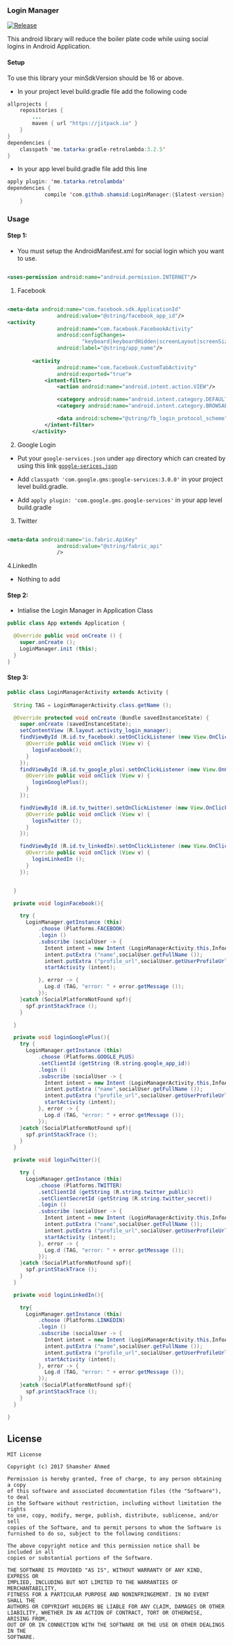 ### Login Manager
[![Release](https://jitpack.io/v/shamsid/LoginManager.svg)](https://jitpack.io/#shamsid/LoginManager)

This android library will reduce the boiler plate code while using social logins in Android Application.

#### Setup 
To use this library your minSdkVersion should be 16 or above.
- In your project level build.gradle file add the following code

```java
allprojects {
    repositories {
        ...
        maven { url "https://jitpack.io" }
    }
}
dependencies {
    classpath 'me.tatarka:gradle-retrolambda:3.2.5'
}
```

- In your app level build.gradle file add this line
```java
apply plugin: 'me.tatarka.retrolambda'
dependencies {
	        compile 'com.github.shamsid:LoginManager:{$latest-version}'
	}
```
### Usage 

#### Step 1:
- You must setup the AndroidManifest.xml for social login which you want to use.

```xml 

<uses-permission android:name="android.permission.INTERNET"/>
```

1. Facebook

```xml

<meta-data android:name="com.facebook.sdk.ApplicationId"
				android:value="@string/facebook_app_id"/>
<activity
				android:name="com.facebook.FacebookActivity"
				android:configChanges=
						"keyboard|keyboardHidden|screenLayout|screenSize|orientation"
				android:label="@string/app_name"/>
		
		<activity
				android:name="com.facebook.CustomTabActivity"
				android:exported="true">
			<intent-filter>
				<action android:name="android.intent.action.VIEW"/>

				<category android:name="android.intent.category.DEFAULT"/>
				<category android:name="android.intent.category.BROWSABLE"/>

				<data android:scheme="@string/fb_login_protocol_scheme"/>
			</intent-filter>
		</activity>
```

2. Google Login

- Put your `google-services.json` under `app` directory which can created by using this link [`google-serices.json`](https://developers.google.com/mobile/add?platform=android&cntapi=signin&cntapp=Default%20Demo%20App&cntpkg=com.google.samples.quickstart.signin&cnturl=https:%2F%2Fdevelopers.google.com%2Fidentity%2Fsign-in%2Fandroid%2Fstart%3Fconfigured%3Dtrue&cntlbl=Continue%20with%20Try%20Sign-In)

- Add `classpath 'com.google.gms:google-services:3.0.0'` in your project level build.gradle.

- Add `apply plugin: 'com.google.gms.google-services'` in your app level build.gradle

3. Twitter 

```xml 

<meta-data android:name="io.fabric.ApiKey"
				android:value="@string/fabric_api"
				/>
```
4.LinkedIn
- Nothing to add

#### Step 2:
- Intialise the Login Manager in Application Class

```java 
public class App extends Application {

  @Override public void onCreate () {
    super.onCreate ();
    LoginManager.init (this);
  }
}
```
#### Step 3:
```java
public class LoginManagerActivity extends Activity {
 
  String TAG = LoginManagerActivity.class.getName ();

  @Override protected void onCreate (Bundle savedInstanceState) {
    super.onCreate (savedInstanceState);
    setContentView (R.layout.activity_login_manager);
    findViewById (R.id.tv_facebook).setOnClickListener (new View.OnClickListener () {
      @Override public void onClick (View v) {
        loginFacebook();
      }
    });
    findViewById (R.id.tv_google_plus).setOnClickListener (new View.OnClickListener () {
      @Override public void onClick (View v) {
        loginGooglePlus();
      }
    });

    findViewById (R.id.tv_twitter).setOnClickListener (new View.OnClickListener () {
      @Override public void onClick (View v) {
        loginTwitter ();
      }
    });

    findViewById (R.id.tv_linkedIn).setOnClickListener (new View.OnClickListener () {
      @Override public void onClick (View v) {
        loginLinkedIn ();
      }
    });


  }

  private void loginFacebook(){

    try {
      LoginManager.getInstance (this)
          .choose (Platforms.FACEBOOK)
          .login ()
          .subscribe (socialUser -> {
            Intent intent = new Intent (LoginManagerActivity.this,InfoActivity.class);
            intent.putExtra ("name",socialUser.getFullName ());
            intent.putExtra ("profile_url",socialUser.getUserProfileUrl ());
            startActivity (intent);

          }, error -> {
            Log.d (TAG, "error: " + error.getMessage ());
          });
    }catch (SocialPlatformNotFound spf){
      spf.printStackTrace ();
    }

  }

  private void loginGooglePlus(){
    try {
      LoginManager.getInstance (this)
          .choose (Platforms.GOOGLE_PLUS)
          .setClientId (getString (R.string.google_app_id))
          .login ()
          .subscribe (socialUser -> {
            Intent intent = new Intent (LoginManagerActivity.this,InfoActivity.class);
            intent.putExtra ("name",socialUser.getFullName ());
            intent.putExtra ("profile_url",socialUser.getUserProfileUrl ());
            startActivity (intent);
          }, error -> {
            Log.d (TAG, "error: " + error.getMessage ());
          });
    }catch (SocialPlatformNotFound spf){
      spf.printStackTrace ();
    }
  }

  private void loginTwitter(){

    try {
      LoginManager.getInstance (this)
          .choose (Platforms.TWITTER)
          .setClientId (getString (R.string.twitter_public))
          .setClientSecretId (getString (R.string.twitter_secret))
          .login ()
          .subscribe (socialUser -> {
            Intent intent = new Intent (LoginManagerActivity.this,InfoActivity.class);
            intent.putExtra ("name",socialUser.getFullName ());
            intent.putExtra ("profile_url",socialUser.getUserProfileUrl ());
            startActivity (intent);
          }, error -> {
            Log.d (TAG, "error: " + error.getMessage ());
          });
    }catch (SocialPlatformNotFound spf){
      spf.printStackTrace ();
    }
  }

  private void loginLinkedIn(){

    try{
      LoginManager.getInstance (this)
          .choose (Platforms.LINKEDIN)
          .login ()
          .subscribe (socialUser -> {
            Intent intent = new Intent (LoginManagerActivity.this,InfoActivity.class);
            intent.putExtra ("name",socialUser.getFullName ());
            intent.putExtra ("profile_url",socialUser.getUserProfileUrl ());
            startActivity (intent);
          }, error -> {
            Log.d (TAG, "error: " + error.getMessage ());
          });
    }catch (SocialPlatformNotFound spf){
      spf.printStackTrace ();
    }
  }

} 
```

## License

```
MIT License

Copyright (c) 2017 Shamsher Ahmed

Permission is hereby granted, free of charge, to any person obtaining a copy
of this software and associated documentation files (the "Software"), to deal
in the Software without restriction, including without limitation the rights
to use, copy, modify, merge, publish, distribute, sublicense, and/or sell
copies of the Software, and to permit persons to whom the Software is
furnished to do so, subject to the following conditions:

The above copyright notice and this permission notice shall be included in all
copies or substantial portions of the Software.

THE SOFTWARE IS PROVIDED "AS IS", WITHOUT WARRANTY OF ANY KIND, EXPRESS OR
IMPLIED, INCLUDING BUT NOT LIMITED TO THE WARRANTIES OF MERCHANTABILITY,
FITNESS FOR A PARTICULAR PURPOSE AND NONINFRINGEMENT. IN NO EVENT SHALL THE
AUTHORS OR COPYRIGHT HOLDERS BE LIABLE FOR ANY CLAIM, DAMAGES OR OTHER
LIABILITY, WHETHER IN AN ACTION OF CONTRACT, TORT OR OTHERWISE, ARISING FROM,
OUT OF OR IN CONNECTION WITH THE SOFTWARE OR THE USE OR OTHER DEALINGS IN THE
SOFTWARE.
```
